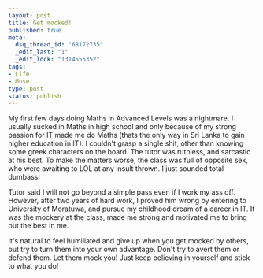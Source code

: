 ```yaml
--- 
layout: post
title: Get mocked!
published: true
meta: 
  dsq_thread_id: "68172735"
  _edit_last: "1"
  _edit_lock: "1314555352"
tags: 
- Life
- Muse 
type: post
status: publish
---
```

My first few days doing Maths in Advanced Levels was a nightmare. I usually sucked in Maths in high school and only because of my strong passion for <attr title="Information Technology">IT</attr> made me do Maths (thats the only way in Sri Lanka to gain higher education in IT). I couldn't grasp a single shit, other than knowing some greek characters on the board. The tutor was ruthless, and sarcastic at his best. To make the matters worse, the class was full of opposite sex, who were awaiting to <attr title="Laugh Out Loud">LOL</attr> at any insult thrown. I just sounded total dumbass!

Tutor said I will not go beyond a simple pass even if I work my ass off. However, after two years of hard work, I proved him wrong by entering to University of Moratuwa, and pursue my childhood dream of a career in IT. It was the mockery at the class, made me strong and motivated me to bring out the best in me.

It's natural to feel humiliated and give up when you get mocked by others, but try to turn them into your own advantage. Don't try to avert them or defend them. Let them mock you! Just keep believing in yourself and stick to what you do!
